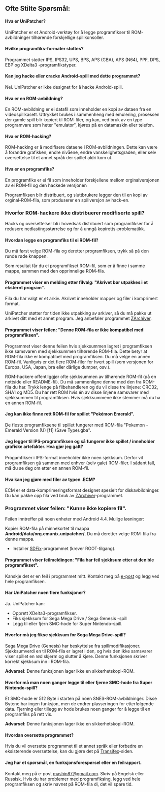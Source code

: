 ## Ofte Stilte Spørsmål:

#### Hva er UniPatcher?

UniPatcher er et Android-verktøy for å legge programfikser til ROM-avbildninger tilhørende forskjellige spillkonsoller.

#### Hvilke programfiks-formater støttes?

Programmet støtter IPS, IPS32, UPS, BPS, APS (GBA), APS (N64), PPF, DPS, EBP og XDelta3 -programfikstyper.

#### Kan jeg hacke eller cracke Android-spill med dette programmet?

Nei. UniPatcher er ikke designet for å hacke Android-spill.

#### Hva er en ROM-avbildning?

En ROM-avbildning er ei datafil som inneholder en kopi av dataen fra en videospillkasett. Uttrykket brukes i sammenheng med emulering, prosessen der gamle spill blir kopiert til ROM-filer, og kan, ved bruk av en type programvare som heter "emulator", kjøres på en datamaskin eller telefon.

#### Hva er ROM-hacking?

ROM-hacking er å modifisere dataene i ROM-avbildningen. Dette kan være å forandre grafikken, endre nivåene, endre vanskelighetsgraden, eller selv oversettelse til et annet språk der spillet aldri kom ut.

#### Hva er en programfiks?

En programfiks er ei fil som inneholder forskjellene mellom orginalversjonen av ei ROM-fil og den hackede versjonen

Programfiksen blir distribuert, og sluttbrukere legger den til en kopi av orginal-ROM-fila, som produserer en spillversjon av hack-en.

### Hvorfor ROM-hackere ikke distribuerer modifiserte spill?

Hacks og oversettelser bli i hovedsak distribuert som programfikser for å redusere nedlastingsstørrelse og for å unngå kopiretts-problematikk.

#### Hvordan legge en programfiks til ei ROM-fil?

Du må først velge ROM-fila og deretter programfiksen, trykk så på den runde røde knappen.

Som resultat får du ei programfikset ROM-fil, som er å finne i samme mappe, sammen med den opprinnelige ROM-fila.

#### Programmet viser en melding etter filvalg: "Akrivet bør utpakkes i et eksternt program".

Fila du har valgt er et arkiv. Akrivet inneholder mapper og filer i komprimert format.

UniPatcher støtter for tiden ikke utpakking av arkiver, så du må pakke ut arkivet ditt med et annet program. Jeg anbefaler programmet [ZArchiver](https://play.google.com/store/apps/details?id=ru.zdevs.zarchiver).

#### Programmet viser feilen: "Denne ROM-fila er ikke kompatibel med programfiksen".

Programmet viser denne feilen hvis sjekksummen lagret i programfiksen ikke samsvaren med sjekksummen tilhørende ROM-fila. Dette betyr at ROM-fila ikke er kompatibel med programfiksen. Du må velge en annen ROM-fil. Vanligvis er det flere ROM-filer for hvert spill (som versjonen for Europa, USA, Japan, bra eller dårlige dumper, osv.).

ROM-hackere offentliggjør ofte sjekksummen av tilhørende ROM-fil (på en nettside eller README-fil). Du må sammenligne denne med den fra ROM-fila du har. Trykk lenge på filbehandleren og du vil disse tre linjene: CRC32, SHA1 og MD5. Du har rett ROM hvis én av disse linjene samsvarer med sjekksummen til programfiksen. Hvis sjekksummene ikke stemmer må du ha en annen ROM-fil.

#### Jeg kan ikke finne rett ROM-fil for spillet "Pokémon Emerald".

De fleste programfiksene til spillet fungerer med ROM-fila "Pokemon - Emerald Version (U) \[f1\] (Save Type).gba".

#### Jeg legger til IPS-programfiksen og så fungerer ikke spillet / inneholder grafiske artefakter. Hva gjør jeg galt?

Progamfikser i IPS-format inneholder ikke noen sjekksum. Derfor vil programfiksen gå sammen med enhver (selv gale) ROM-filer. I sådant fall, må du se deg om etter en annen ROM-fil.

#### Hva kan jeg gjøre med filer av typen .ECM?

ECM er et data-komprimeringsformat designet spesielt for diskavbildninger. Du kan pakke opp fila ved bruk av [ZArchiver](https://play.google.com/store/apps/details?id=ru.zdevs.zarchiver)-programmet.

### Programmet viser feilen: "Kunne ikke kopiere fil".

Feilen inntreffer på noen enheter med Android 4.4. Mulige løsninger:

Kopier ROM-fila på minnekortet til mappa **Android/data/org.emunix.unipatcher/**. Du må deretter velge ROM-fila fra denne mappa.
- Installer [SDFix](https://play.google.com/store/apps/details?id=nextapp.sdfix)-programmet (krever ROOT-tilgang).

#### Programmet viser feilmeldingen: "Fila har feil sjekksum etter at den ble programfikset".

Kanskje det er en feil i programmet mitt. Kontakt meg på [e-post](mailto:mashin87@gmail.com) og legg ved hele programfiksen.

#### Har UniPatcher noen flere funksjoner?

Ja. UniPatcher kan:

- Opprett XDelta3-programfikser.
- Fiks sjekksum for Sega Mega Drive / Sega Genesis -spill
- Legg til eller fjern SMC-hode for Super Nintendo-spill.

#### Hvorfor må jeg fikse sjekksum for Sega Mega Drive-spill?

Sega Mega Drive (Genesis) har beskyttelse fra spillmodifikasjoner. Sjekksumverdi en til ROM-fila er lagret i den, og hvis den ikke samsvarer viser spillet en rød skjerm og slutter å kjøre. Denne funksjonen skriver korrekt sjekksum inn i ROM-fila.

**Advarsel:** Denne funksjonen lager ikke en sikkerhetskopi-ROM.

#### Hvorfor må man noen ganger legge til eller fjerne SMC-hode fra Super Nintendo-spill?

Et SMC-hode er 512 Byte i starten på noen SNES-ROM-avbildninger. Disse Bytene har ingen funksjon, men de endrer plasseringen for etterfølgende data. Fjerning eller tillegg av hode brukes noen ganger for å legge til en programfiks på rett vis.

**Advarsel:** Denne funksjonen lager ikke en sikkerhetskopi-ROM.

#### Hvordan oversette programmet?

Hvis du vil oversette programmet til et annet språk eller forbedre en eksisterende oversettelse, kan du gjøre det på [Transifex](https://www.transifex.com/unipatcher/unipatcher/dashboard/)-siden.

#### Jeg har et spørsmål, en funksjonsforespørsel eller en feilrapport.

Kontakt meg på e-post <mashin87@gmail.com>. Skriv på Engelsk eller Russisk. Hvis du har problemer med programfiksing, legg ved hele programfiksen og skriv navnet på ROM-fila di, det vil spare tid.